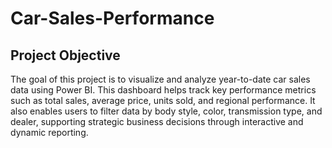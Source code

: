 # Car-Sales-Performance
##  Project Objective

The goal of this project is to visualize and analyze year-to-date car sales data using Power BI. This dashboard helps track key performance metrics such as total sales, average price, units sold, and regional performance. It also enables users to filter data by body style, color, transmission type, and dealer, supporting strategic business decisions through interactive and dynamic reporting.
